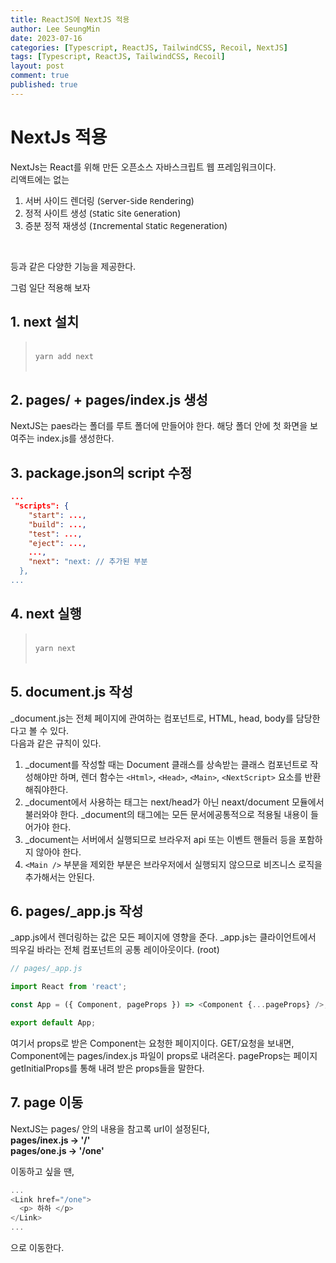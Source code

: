 ```yaml
---
title: ReactJS에 NextJS 적용
author: Lee SeungMin
date: 2023-07-16
categories: [Typescript, ReactJS, TailwindCSS, Recoil, NextJS]
tags: [Typescript, ReactJS, TailwindCSS, Recoil]
layout: post
comment: true
published: true
---
```


# NextJs 적용

NextJs는 React를 위해 만든 오픈소스 자바스크립트 웹 프레임워크이다.
<br>
리액트에는 없는
<br>

1. 서버 사이드 렌더링 (`S`erver-`S`ide `R`endering) 
2. 정적 사이트 생성 (`S`tatic `S`ite `G`eneration)
3. 증분 정적 재생성 (`I`ncremental `S`tatic `R`egeneration)
<br>

등과 같은 다양한 기능을 제공한다.

그럼 일단 적용해 보자


## 1. next 설치
> <br> `yarn add next` <br><br>

## 2. pages/ + pages/index.js 생성
NextJS는 paes라는 폴더를 루트 폴더에 만들어야 한다. 해당 폴더 안에 첫 화면을 보여주는 index.js를 생성한다.

## 3. package.json의 script 수정
```json
...
 "scripts": {
    "start": ...,
    "build": ...,
    "test": ...,
    "eject": ...,
    ...,
    "next": "next: // 추가된 부분
  },
...
```

## 4. next 실행
> <br> `yarn next`<br><br>

## 5. document.js 작성
_document.js는 전체 페이지에 관여하는 컴포넌트로, HTML, head, body를 담당한다고 볼 수 있다.
<br> 다음과 같은 규칙이 있다.<br>

1. _document를 작성할 때는 Document 클래스를 상속받는 클래스 컴포넌트로 작성해야만 하며, 렌더 함수는 `<Html>`, `<Head>`, `<Main>`, `<NextScript>` 요소를 반환해줘야한다.
2. _document에서 사용하는 <Head> 태그는 next/head가 아닌 neaxt/document 모듈에서 불러와야 한다. _document의 <Head> 태그에는 모든 문서에공통적으로 적용될 내용이 들어가야 한다.
3. _document는 서버에서 실행되므로 브라우저 api 또는 이벤트 핸들러 등을 포함하지 않아야 한다.
4. `<Main />` 부분을 제외한 부분은 브라우저에서 실행되지 않으므로 비즈니스 로직을 추가해서는 안된다.

## 6. pages/_app.js 작성
_app.js에서 렌더링하는 값은 모든 페이지에 영향을 준다. _app.js는 클라이언트에서 띄우길 바라는 전체 컴포넌트의 공통 레이아웃이다. (root)
```javascript
// pages/_app.js

import React from 'react';

const App = ({ Component, pageProps }) => <Component {...pageProps} />;

export default App;
```
여기서 props로 받은 Component는 요청한 페이지이다. GET/요청을 보내면, Component에는 pages/index.js 파일이 props로 내려온다. pageProps는 페이지 getInitialProps를 통해 내려 받은 props들을 말한다.


## 7. page 이동
NextJS는 pages/ 안의 내용을 참고록 url이 설정된다,
<br>
<b>pages/inex.js -> '/'
<br>
pages/one.js -> '/one'</b>

이동하고 싶을 땐,
```javascript
...
<Link href="/one">
  <p> 하하 </p>
</Link>
...
```
으로 이동한다.

<!-- 
[참조-ReactJS+Typescript+TailwindCSS](https://velog.io/@chosh91/Project-ReactJS-Typescript-TailwindCSS-%EC%B4%88%EA%B8%B0-%EC%84%B8%ED%8C%85) -->
